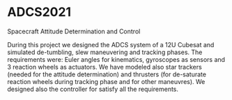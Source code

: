 # ADCS2021
Spacecraft Attitude Determination and Control 

During this project we designed the ADCS system of a 12U Cubesat and simulated de-tumbling, slew maneuvering and tracking phases. The requirements were: Euler angles for kinematics, gyroscopes as sensors and 3 reaction wheels as actuators. We have modeled also star trackers (needed for the attitude determination) and thrusters (for de-saturate reaction wheels during tracking phase and for other maneuvres). We designed also the controller for satisfy all the requirements.
